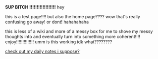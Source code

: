 
**SUP BITCH !!!!!!!!!!!!!!!!!!** hey

this is a test page!!!! but also the home page???? wow that's really confusing
go away! or dont! hahahahaha

this is less of a wiki and more of a messy box for me to shove my messy thoughts into and eventually turn into something more coherent!!!! enjoy!!!!!!!!!!!!!!
umm is this working idk
what????????

[check out my daily notes i suppose?](https://grynmoor.github.io/panprom-wiki/tags/notes)
